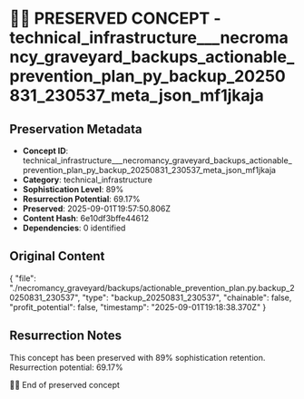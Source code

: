 # 🏴‍☠️ PRESERVED CONCEPT - technical_infrastructure___necromancy_graveyard_backups_actionable_prevention_plan_py_backup_20250831_230537_meta_json_mf1jkaja

## Preservation Metadata
- **Concept ID**: technical_infrastructure___necromancy_graveyard_backups_actionable_prevention_plan_py_backup_20250831_230537_meta_json_mf1jkaja
- **Category**: technical_infrastructure
- **Sophistication Level**: 89%
- **Resurrection Potential**: 69.17%
- **Preserved**: 2025-09-01T19:57:50.806Z
- **Content Hash**: 6e10df3bffe44612
- **Dependencies**: 0 identified

## Original Content

{
  "file": "./necromancy_graveyard/backups/actionable_prevention_plan.py.backup_20250831_230537",
  "type": "backup_20250831_230537",
  "chainable": false,
  "profit_potential": false,
  "timestamp": "2025-09-01T19:18:38.370Z"
}

## Resurrection Notes
This concept has been preserved with 89% sophistication retention.
Resurrection potential: 69.17%

🏴‍☠️ End of preserved concept